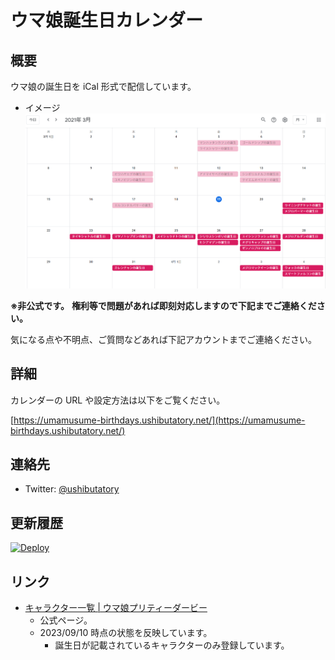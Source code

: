 # ウマ娘誕生日カレンダー

## 概要

ウマ娘の誕生日を iCal 形式で配信しています。

- イメージ
  ![image](docs/images/sample_image.png)

**※非公式です。**
**権利等で問題があれば即刻対応しますので下記までご連絡ください。**

気になる点や不明点、ご質問などあれば下記アカウントまでご連絡ください。

## 詳細

カレンダーの URL や設定方法は以下をご覧ください。

[https://umamusume-birthdays.ushibutatory.net/](https://umamusume-birthdays.ushibutatory.net/)

## 連絡先

- Twitter: [@ushibutatory](https://twitter.com/ushibutatory)

## 更新履歴

[![Deploy](https://github.com/ushibutatory/umamusume-birthdays/actions/workflows/deploy-prod.yaml/badge.svg)](https://github.com/ushibutatory/umamusume-birthdays/actions/workflows/deploy-prod.yaml)

## リンク

- [キャラクター一覧 | ウマ娘プリティーダービー](https://umamusume.jp/character/)
  - 公式ページ。
  - 2023/09/10 時点の状態を反映しています。
    - 誕生日が記載されているキャラクターのみ登録しています。
